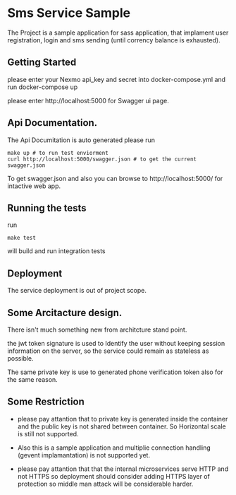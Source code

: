 # Sms Service Sample

The Project is a sample application for sass application, that implament user registration, login and sms sending (until corrency balance is exhausted).

## Getting Started

please enter your Nexmo api_key and secret into docker-compose.yml
and run docker-compose up

please enter http://localhost:5000
for Swagger ui page.

## Api Documentation.
The Api Documitation is auto generated please run
```
make up # to run test enviorment
curl http://localhost:5000/swagger.json # to get the current swagger.json
```
To get swagger.json and also you can browse to http://localhost:5000/ for intactive web app.

## Running the tests

run
```
make test
```
will build and run integration tests



## Deployment

The service deployment is out of project scope.



## Some Arcitacture design.

There isn't much something new from architcture stand point.

the jwt token signature is used to Identify the user without keeping session information on the server, so the service could remain as stateless as possible.

The same private key is use to generated phone verification token also for the same reason.


## Some Restriction
* please pay attantion that to private key is generated inside the container and the public key is not shared between container.
So Horizontal scale is still not supported.

* Also this is a sample application and multiplie connection handling (gevent implamantation) is not supported yet.

* please pay attantion that that the internal microservices serve HTTP and not HTTPS so deployment should consider adding HTTPS layer of protection so middle man attack will be considerable harder.
